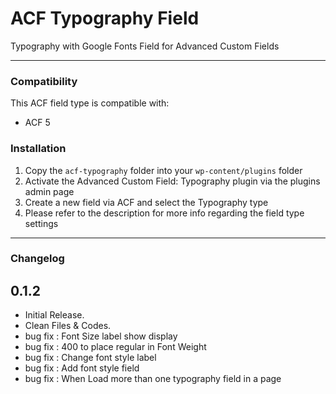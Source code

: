 # ACF Typography Field

Typography with Google Fonts Field for Advanced Custom Fields

-----------------------

### Compatibility

This ACF field type is compatible with:
* ACF 5

### Installation

1. Copy the `acf-typography` folder into your `wp-content/plugins` folder
2. Activate the Advanced Custom Field: Typography plugin via the plugins admin page
3. Create a new field via ACF and select the Typography type
4. Please refer to the description for more info regarding the field type settings

-----------------------

### Changelog

## 0.1.2
* Initial Release.
* Clean Files & Codes.
* bug fix : Font Size label show display
* bug fix : 400 to place regular in Font Weight
* bug fix : Change font style label
* bug fix : Add font style field
* bug fix : When Load more than one typography field in a page